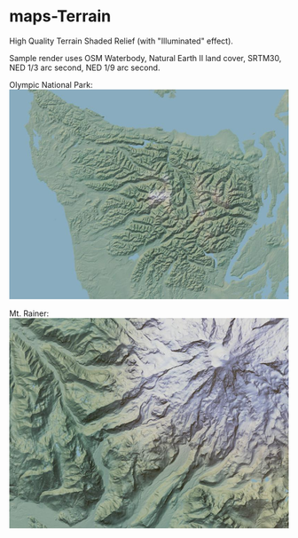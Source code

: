 maps-Terrain
============

High Quality Terrain Shaded Relief (with "Illuminated" effect).

Sample render uses OSM Waterbody, Natural Earth II land cover, SRTM30, NED 1/3 arc second, NED 1/9 arc second.

Olympic National Park:
![Sample 1](https://github.com/Kotaimen/maps-Terrain/raw/master/sample-0.jpg)

Mt. Rainer:
![Sample 2](https://github.com/Kotaimen/maps-Terrain/raw/master/sample-1.jpg)
